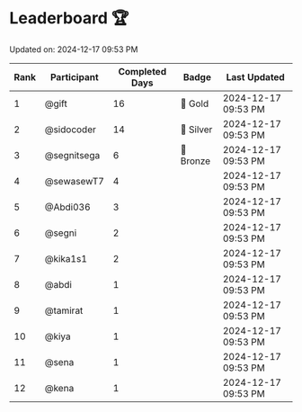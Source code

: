 # Leaderboard 🏆

Updated on: 2024-12-17 09:53 PM

| Rank | Participant       | Completed Days | Badge      | Last Updated         |
|------|-------------------|----------------|------------|----------------------|
| 1    | @gift             | 16             | 🏅 Gold     | 2024-12-17 09:53 PM |
| 2    | @sidocoder        | 14             | 🥈 Silver   | 2024-12-17 09:53 PM |
| 3    | @segnitsega       | 6              | 🥉 Bronze   | 2024-12-17 09:53 PM |
| 4    | @sewasewT7        | 4              |            | 2024-12-17 09:53 PM |
| 5    | @Abdi036          | 3              |            | 2024-12-17 09:53 PM |
| 6    | @segni            | 2              |            | 2024-12-17 09:53 PM |
| 7    | @kika1s1          | 2              |            | 2024-12-17 09:53 PM |
| 8    | @abdi             | 1              |            | 2024-12-17 09:53 PM |
| 9    | @tamirat          | 1              |            | 2024-12-17 09:53 PM |
| 10   | @kiya             | 1              |            | 2024-12-17 09:53 PM |
| 11   | @sena             | 1              |            | 2024-12-17 09:53 PM |
| 12   | @kena             | 1              |            | 2024-12-17 09:53 PM |
